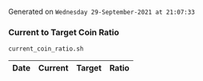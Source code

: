 Generated on `Wednesday 29-September-2021 at 21:07:33`

### Current to Target Coin Ratio
`current_coin_ratio.sh`

Date|Current|Target|Ratio
---|---|---|---

